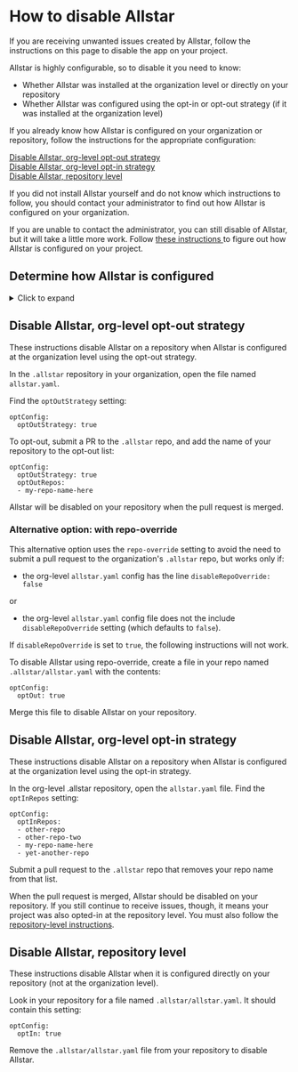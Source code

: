 # How to disable Allstar 
If you are receiving unwanted issues created by Allstar, follow the instructions on this page to disable the app on your project. 

Allstar is highly configurable, so to disable it you need to know:

-  Whether Allstar was installed at the organization level or directly on your
    repository
-  Whether Allstar was configured using the opt-in or opt-out strategy 
  (if it was installed at the organization level)

If you already know how Allstar is configured on your organization or repository,
follow the instructions for the appropriate configuration:

[Disable Allstar, org-level opt-out strategy](#disable-allstar-org-level-opt-out-strategy)  
[Disable Allstar, org-level opt-in strategy](#disable-allstar-org-level-opt-in-strategy)  
[Disable Allstar, repository level](#disable-allstar-repository-level)

If you did not install Allstar yourself and do not know which instructions to
follow, you should contact your administrator to find out how Allstar is
configured on your organization.

If you are unable to contact the administrator, you can still disable of
Allstar, but it will take a little more work. Follow [these instructions
](#determine-how-allstar-is-configured)to figure out how Allstar is configured on your project. 

## Determine how Allstar is configured
<details>
  <summary>Click to expand</summary>

Follow these instructions if you are unable to contact your administrator to
find out how Allstar is configured on your organization or repository.

In your organization, find the repository named `.allstar`. 

In the `.allstar` repository, find the file named `allstar.yaml.`

In that file, look for a setting that says:

```
    optConfig:

      optOutStrategy: 
```

-  If `optOutStrategy` is set to `true`, follow the [opt-out strategy
    instructions](#disable-allstar-org-level-opt-out-strategy).

-  If `optOutStrategy` is set to `false`, follow the [opt-in strategy
    instructions](#disable-allstar-org-level-opt-in-strategy).

If this setting, file, or repository does not exist, it means that your project has been opted-in elsewhere and you will need to determine where:

Check the org-level `allstar.yaml` file for your repo. It may look like this:

```
optConfig:
  optInRepos:
  - other-repo
  - other-repo-two
  - my-repo-name-here
  - yet-another-repo
```

If your repository is on the `optInRepos` list, follow the [opt-in strategy
instructions](#disable-allstar-org-level-opt-in-strategy).  
    
If your repository is not listed in the allstar.yaml file, it means Allstar is
configured directly on your repository. Follow the [repository-level instructions](#disable-allstar-repository-level).
</details>

## Disable Allstar, org-level opt-out strategy

These instructions disable Allstar on a repository when Allstar is configured at the organization level using the opt-out strategy. 
   
In the `.allstar` repository in your organization, open the file named
`allstar.yaml`.   

Find the `optOutStrategy` setting: 

```
optConfig:
  optOutStrategy: true
```

To opt-out, submit a PR to the `.allstar` repo, and add the name of your
repository to the opt-out list:

```
optConfig:
  optOutStrategy: true
  optOutRepos:
  - my-repo-name-here
```

Allstar will be disabled on your repository when the pull request is merged. 

### Alternative option: with repo-override

This alternative option uses the `repo-override` setting to avoid the need to
submit a pull request to the organization's `.allstar` repo, but works only if:

-  the org-level `allstar.yaml` config has the line `disableRepoOverride:
    false` 

or 

-  the org-level `allstar.yaml` config file does not the include
    `disableRepoOverride` setting (which defaults to `false`).

If `disableRepoOverride` is set to `true`, the following instructions will not
work.  

To disable Allstar using repo-override, create a file in your repo named
`.allstar/allstar.yaml` with the contents:

```
optConfig:
  optOut: true
```

Merge this file to disable Allstar on your repository. 

## Disable Allstar, org-level opt-in strategy

These instructions disable Allstar on a repository when Allstar is configured at the organization level using the opt-in strategy. 

In the org-level .allstar repository, open the `allstar.yaml` file. Find the
`optInRepos` setting:

```
optConfig:
  optInRepos:
  - other-repo
  - other-repo-two
  - my-repo-name-here
  - yet-another-repo
```

Submit a pull request to the `.allstar` repo that removes your repo name from that list.  

When the pull request is merged, Allstar should be disabled on your repository. If you still continue to receive issues, though, it means your project was also opted-in at the repository level. You must also follow the [repository-level instructions](disable-allstar-repository-level). 

## Disable Allstar, repository level

These instructions disable Allstar when it is configured directly on your repository (not at the organization level). 

Look in your repository for a file named `.allstar/allstar.yaml`. It
    should contain this setting:

```
optConfig:
  optIn: true
```

Remove the `.allstar/allstar.yaml` file from your repository to
    disable Allstar.
